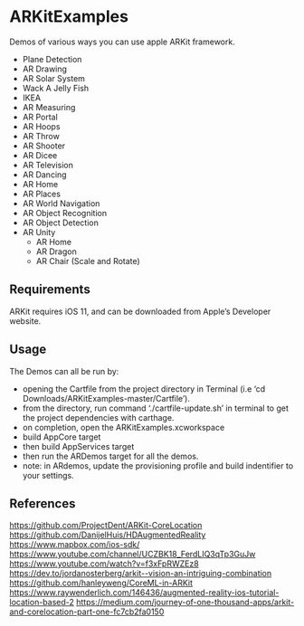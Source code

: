 # ARKitExamples
Demos of various ways you can use apple ARKit framework.

* Plane Detection
* AR Drawing
* AR Solar System
* Wack A Jelly Fish
* IKEA
* AR Measuring
* AR Portal
* AR Hoops
* AR Throw
* AR Shooter
* AR Dicee
* AR Television
* AR Dancing
* AR Home
* AR Places
* AR World Navigation
* AR Object Recognition
* AR Object Detection
* AR Unity
    * AR Home
    * AR Dragon
    * AR Chair (Scale and Rotate)

## Requirements
ARKit requires iOS 11, and can be downloaded from Apple’s Developer website.

## Usage
The Demos can all be run by:
- opening the Cartfile from the project directory in Terminal (i.e ‘cd Downloads/ARKitExamples-master/Cartfile’).
- from the directory, run command ‘./cartfile-update.sh’ in terminal to get the project dependencies with carthage.
- on completion, open the ARKitExamples.xcworkspace
- build AppCore target
- then build AppServices target
- then run the ARDemos target for all the demos.
- note: in ARdemos, update the provisioning profile and build indentifier to your settings.

## References
 https://github.com/ProjectDent/ARKit-CoreLocation 
 https://github.com/DanijelHuis/HDAugmentedReality
 https://www.mapbox.com/ios-sdk/
 https://www.youtube.com/channel/UCZBK18_FerdLIQ3qTp3GuJw
 https://www.youtube.com/watch?v=f3xFpRWZEz8
 https://dev.to/jordanosterberg/arkit--vision-an-intriguing-combination
 https://github.com/hanleyweng/CoreML-in-ARKit
 https://www.raywenderlich.com/146436/augmented-reality-ios-tutorial-location-based-2
 https://medium.com/journey-of-one-thousand-apps/arkit-and-corelocation-part-one-fc7cb2fa0150
